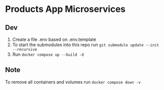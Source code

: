 # Products App Microservices

## Dev
1. Create a file .env based on .env.template
2. To start the submodules into this repo run
```git submodule update --init --recursive```
3. Run ```docker compose up --build -d```

## Note
To remove all containers and volumes run ```docker compose down -v```
